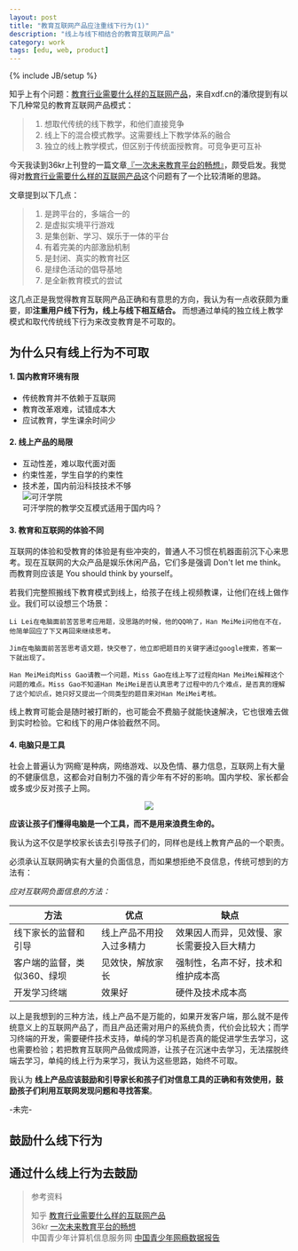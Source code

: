 ```yaml
---
layout: post
title: "教育互联网产品应注重线下行为(1)"
description: "线上与线下相结合的教育互联网产品"
category: work
tags: [edu, web, product]
---
```

{% include JB/setup %}

知乎上有个问题：[教育行业需要什么样的互联网产品](http://www.zhihu.com/question/19603897)，来自xdf.cn的潘欣提到有以下几种常见的教育互联网产品模式：
  
> 1. 想取代传统的线下教学，和他们直接竞争  
> 2. 线上下的混合模式教学。这需要线上下教学体系的融合  
> 3. 独立的线上教学模式，但区别于传统面授教育。可竞争更可互补 
 
今天我读到36kr上刊登的一篇文章[『一次未来教育平台的畅想』](http://www.36kr.com/p/172083.html)，颇受启发。我觉得对[教育行业需要什么样的互联网产品](http://www.zhihu.com/question/19603897)这个问题有了一个比较清晰的思路。

文章提到以下几点：  

> 1. 是跨平台的，多端合一的  
> 2. 是虚拟实境平行游戏  
> 3. 是集创新、学习、娱乐于一体的平台  
> 4. 有着完美的内部激励机制  
> 5. 是封闭、真实的教育社区  
> 6. 是绿色活动的倡导基地  
> 7. 是全新教育模式的尝试  

这几点正是我觉得教育互联网产品正确和有意思的方向，我认为有一点收获颇为重要，即**注重用户线下行为，线上与线下相互结合。** 而想通过单纯的独立线上教学模式和取代传统线下行为来改变教育是不可取的。 

## 为什么只有线上行为不可取
#### 1. 国内教育环境有限

- 传统教育并不依赖于互联网    
- 教育改革艰难，试错成本大  
- 应试教育，学生课余时间少  
 
#### 2. 线上产品的局限

- 互动性差，难以取代面对面  
- 约束性差，学生自学的约束性  
- 技术差，国内前沿科技技术不够  
 
![可汗学院](http://linblog.b0.upaiyun.com/lin/17zuoye/khan.jpg)  
可汗学院的教学交互模式适用于国内吗？

#### 3. 教育和互联网的体验不同
互联网的体验和受教育的体验是有些冲突的，普通人不习惯在机器面前沉下心来思考。现在互联网的大众产品是娱乐休闲产品，它们多是强调 Don't let me think。而教育则应该是 You should think by yourself。 
  
若我们完整照搬线下教育模式到线上，给孩子在线上视频教课，让他们在线上做作业。我们可以设想三个场景：

	Li Lei在电脑面前苦苦思考应用题，没思路的时候，他的QQ响了，Han MeiMei问他在不在，他简单回应了下又再回来继续思考。  

<p></p>

	Jim在电脑面前苦苦思考语文题，快交卷了，他立即把题目的关键字通过google搜索，答案一下就出现了。

<p></p>

	Han MeiMei向Miss Gao请教一个问题，Miss Gao在线上写了过程向Han MeiMei解释这个问题的难点。Miss Gao不知道Han MeiMei是否认真思考了过程中的几个难点，是否真的理解了这个知识点，她只好又提出一个同类型的题目来对Han MeiMei考核。	

线上教育可能会是随时被打断的，也可能会不费脑子就能快速解决，它也很难去做到实时检验。它和线下的用户体验截然不同。

#### 4. 电脑只是工具

社会上普遍认为‘网瘾’是种病，网络游戏、以及色情、暴力信息，互联网上有大量的不健康信息，这都会对自制力不强的青少年有不好的影响。国内学校、家长都会或多或少反对孩子上网。

<div style='text-align:center;'><img src="http://www.qianlongnews.com/upload_files/article/144/3_20091110021117_grfk4.jpg"/></div>  

 
**应该让孩子们懂得电脑是一个工具，而不是用来浪费生命的。**

我认为这不仅是学校家长该去引导孩子们的，同样也是线上教育产品的一个职责。  

必须承认互联网确实有大量的负面信息，而如果想拒绝不良信息，传统可想到的方法有：

*应对互联网负面信息的方法：*

方法 | 优点  | 缺点
----|--------|--------
线下家长的监督和引导| 线上产品不用投入过多精力 | 效果因人而异，见效慢、家长需要投入巨大精力 |
客户端的监督，类似360、绿坝|见效快，解放家长| 强制性，名声不好，技术和维护成本高 
开发学习终端|效果好|硬件及技术成本高

以上是我想到的三种方法，线上产品不是万能的，如果开发客户端，那么就不是传统意义上的互联网产品了，而且产品还需对用户的系统负责，代价会比较大；而学习终端的开发，需要硬件技术支持，单纯的学习机是否真的能促进学生去学习，这也需要检验；若把教育互联网产品做成网游，让孩子在沉迷中去学习，无法摆脱终端去学习，单纯的线上行为来学习，我认为这些思路，始终不可取。
  
我认为 **线上产品应该鼓励和引导家长和孩子们对信息工具的正确和有效使用，鼓励孩子们利用互联网发现问题和寻找答案**。
 
-未完-

## 鼓励什么线下行为
## 通过什么线上行为去鼓励

> 参考资料  
> 
> 知乎 [教育行业需要什么样的互联网产品](http://www.zhihu.com/question/19603897)  
> 36kr [一次未来教育平台的畅想](http://www.36kr.com/p/172083.html)  
> 中国青少年计算机信息服务网 [中国青少年网瘾数据报告](http://www.cycnet.com/cms/2004/newssports/lssw/yqlj/t20060110_45227.htm)  
> 